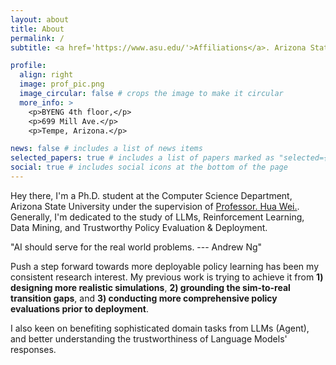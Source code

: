 ```yaml
---
layout: about
title: About
permalink: /
subtitle: <a href='https://www.asu.edu/'>Affiliations</a>. Arizona State University

profile:
  align: right
  image: prof_pic.png
  image_circular: false # crops the image to make it circular
  more_info: >
    <p>BYENG 4th floor,</p>
    <p>699 Mill Ave.</p>
    <p>Tempe, Arizona.</p>

news: false # includes a list of news items
selected_papers: true # includes a list of papers marked as "selected={true}"
social: true # includes social icons at the bottom of the page
---
```


Hey there, I'm a Ph.D. student at the Computer Science Department, Arizona State University under the supervision of [Professor. Hua Wei.](https://www.public.asu.edu/~hwei27/index.html). Generally, I'm dedicated to the study of LLMs, Reinforcement Learning, Data Mining, and Trustworthy Policy Evaluation & Deployment.

"AI should serve for the real world problems. ---  Andrew Ng" <br>

Push a step forward towards more deployable policy learning has been my consistent research interest. My previous work is trying to achieve it from **1) designing more realistic simulations**, **2) grounding the sim-to-real transition gaps**, and **3) conducting more comprehensive policy evaluations prior to deployment**.

I also keen on benefiting sophisticated domain tasks from LLMs (Agent), and better understanding the trustworthiness of Language Models' responses. 

<body>
  <div id="clustrmaps-container" style="width: 300px; height: 300px; overflow: hidden;">
    <script type="text/javascript" id="clustrmaps" src="//cdn.clustrmaps.com/map_v2.js?cl=ffffff&w=a&t=n&d=f7XCCDBy6e2xZcUt7nrq9L-5IhotWsRN7V4Tk1tpy7c&co=bfdbef"></script>
  </div>
</body>
